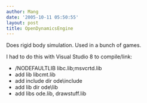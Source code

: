 ```yaml
---
author: Mang
date: '2005-10-11 05:50:55'
layout: post
title: OpenDynamicsEngine
---
```


Does rigid body simulation.  Used in a bunch of games.

I had to do this with Visual Studio 8 to compile/link:

* /NODEFAULTLIB libc.lib;msvcrtd.lib
* add lib libcmt.lib
* add include dir ode\include
* add lib dir ode\lib
* add libs ode.lib, drawstuff.lib
